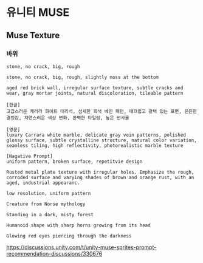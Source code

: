 # 유니티 MUSE

## Muse Texture

### 바위

```
stone, no crack, big, rough
```

```
stone, no crack, big, rough, slightly moss at the bottom
```

```
aged red brick wall, irregular surface texture, subtle cracks and wear, gray mortar joints, natural discoloration, tileable pattern
```

```
[한글]
고급스러운 캐러라 화이트 대리석, 섬세한 회색 베인 패턴, 매끄럽고 광택 있는 표면, 은은한 결정감, 자연스러운 색상 변화, 완벽한 타일링, 높은 반사율

[영문]
luxury Carrara white marble, delicate gray vein patterns, polished glossy surface, subtle crystalline structure, natural color variation, seamless tiling, high reflectivity, photorealistic marble texture

[Nagative Prompt]
uniform pattern, broken surface, repetitvie design
```

```
Rusted metal plate texture with irregular holes. Emphasize the rough, corroded surface and varying shades of brown and orange rust, with an aged, industrial appearanc.
```

```
low resolution, uniform pattern
```

```
Creature from Norse mythology
```

```
Standing in a dark, misty forest
```

```
Humanoid shape with sharp horns growing from its head
```

```
Glowing red eyes piercing through the darkness
```

https://discussions.unity.com/t/unity-muse-sprites-prompt-recommendation-discussions/330676